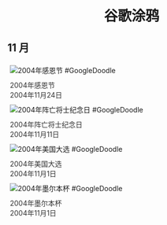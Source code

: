 
<h1 align="center"> 谷歌涂鸦 </h1>




## 11 月

<div class="image">


<img src="" alt="2004年感恩节 #GoogleDoodle" style="margin: 5px"/>
<div class="info" style="font-size: 14px; color:#333333; margin:5px"><div class="title">2004年感恩节</div><div class="date">2004年11月24日</div></div>

<img src="" alt="2004年阵亡将士纪念日 #GoogleDoodle" style="margin: 5px"/>
<div class="info" style="font-size: 14px; color:#333333; margin:5px"><div class="title">2004年阵亡将士纪念日</div><div class="date">2004年11月11日</div></div>

<img src="" alt="2004年美国大选 #GoogleDoodle" style="margin: 5px"/>
<div class="info" style="font-size: 14px; color:#333333; margin:5px"><div class="title">2004年美国大选</div><div class="date">2004年11月1日</div></div>

<img src="" alt="2004年墨尔本杯 #GoogleDoodle" style="margin: 5px"/>
<div class="info" style="font-size: 14px; color:#333333; margin:5px"><div class="title">2004年墨尔本杯</div><div class="date">2004年11月1日</div></div>

</div>








